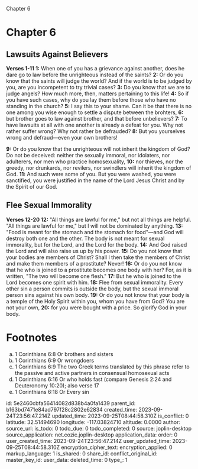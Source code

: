 Chapter 6

# Chapter 6
## Lawsuits Against Believers
**Verses 1-11**
**1:** When one of you has a grievance against another, does he dare go to law before the unrighteous instead of the saints?
**2:** Or do you know that the saints will judge the world? And if the world is to be judged by you, are you incompetent to try trivial cases?
**3:** Do you know that we are to judge angels? How much more, then, matters pertaining to this life!
**4:** So if you have such cases, why do you lay them before those who have no standing in the church?
**5:** I say this to your shame. Can it be that there is no one among you wise enough to settle a dispute between the brohters,
**6:** but brother goes to law against brother, and that before unbelievers?
**7:** To have lawsuits at all with one another is already a defeat for you. Why not rather suffer wrong? Why not rather be defrauded?
**8:** But you yourselves wrong and defraud—even your own brothers!

**9:** Or do you know that the unrighteous will not inherit the kingdom of God? Do not be deceived: neither the sexually immoral, nor idolaters, nor adulterers, nor men who practice homosexuality,
**10:** nor thieves, nor the greedy, nor drunkards, nor revilers, nor swindlers will inherit the kingdom of God.
**11:** And such were some of you. But you were washed, you were sanctified, you were justified in the name of the Lord Jesus Christ and by the Spirit of our God.

## Flee Sexual Immorality
**Verses 12-20**
**12:** "All things are lawful for me," but not all things are helpful. "All things are lawful for me," but I will not be dominated by anything.
**13:** "Food is meant for the stomach and the stomach for food"—and God will destroy both one and the other. The body is not meant for sexual immorality, but for the Lord, and the Lord for the body.
**14:** And God raised the Lord and will also raise us up by his power.
**15:** Do you not know that your bodies are members of Christ? Shall I then take the members of Christ and make them members of a prostitute? Never!
**16:** Or do you not know that he who is joined to a prostitute becomes one body with her? For, as it is written, "The two will become one flesh."
**17:** But he who is joined to the Lord becomes one spirit with him.
**18:** Flee from sexual immorality. Every other sin a person commits is outside the body, but the sexual immoral person sins against his own body.
**19:** Or do you not know that your body is a temple of the Holy Spirit within you, whom you have from God? You are not your own,
**20:** for you were bought with a price. So glorify God in your body.

# Footnotes
<ol type='a'>
	<li>1 Corinthians 6:8 Or brothers and sisters</li>
	<li>1 Corinthians 6:9 Or wrongdoers</li>
	<li>1 Corinthians 6:9 The two Greek terms translated by this phrase refer to the passive and active partners in consensual homosexual acts</li>
	<li>1 Corinthians 6:16 Or who holds fast (compare Genesis 2:24 and Deuteronomy 10:20); also verse 17</li>
	<li>1 Corinthians 6:18 Or Every sin</li>
</ol>


id: 5e2460cbfa56414082d838b4a0fa1439
parent_id: b163bd7471e84ad797f28c2802e62834
created_time: 2023-09-24T23:56:47.214Z
updated_time: 2023-09-25T08:44:58.310Z
is_conflict: 0
latitude: 32.51494690
longitude: -117.03824710
altitude: 0.0000
author: 
source_url: 
is_todo: 0
todo_due: 0
todo_completed: 0
source: joplin-desktop
source_application: net.cozic.joplin-desktop
application_data: 
order: 0
user_created_time: 2023-09-24T23:56:47.214Z
user_updated_time: 2023-09-25T08:44:58.310Z
encryption_cipher_text: 
encryption_applied: 0
markup_language: 1
is_shared: 0
share_id: 
conflict_original_id: 
master_key_id: 
user_data: 
deleted_time: 0
type_: 1